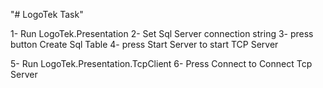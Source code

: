"# LogoTek Task" 

1- Run LogoTek.Presentation
2- Set Sql Server connection string
3- press button Create Sql Table
4- press Start Server to start TCP Server

5- Run LogoTek.Presentation.TcpClient
6- Press Connect to Connect Tcp Server